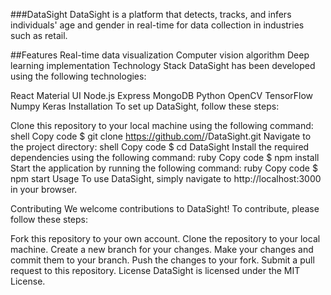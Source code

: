 ###DataSight
DataSight is a platform that detects, tracks, and infers individuals' age and gender in real-time for data collection in industries such as retail.

##Features
Real-time data visualization
Computer vision algorithm
Deep learning implementation
Technology Stack
DataSight has been developed using the following technologies:

React
Material UI
Node.js
Express
MongoDB
Python
OpenCV
TensorFlow
Numpy
Keras
Installation
To set up DataSight, follow these steps:

Clone this repository to your local machine using the following command:
shell
Copy code
$ git clone https://github.com/<username>/DataSight.git
Navigate to the project directory:
shell
Copy code
$ cd DataSight
Install the required dependencies using the following command:
ruby
Copy code
$ npm install
Start the application by running the following command:
ruby
Copy code
$ npm start
Usage
To use DataSight, simply navigate to http://localhost:3000 in your browser.

Contributing
We welcome contributions to DataSight! To contribute, please follow these steps:

Fork this repository to your own account.
Clone the repository to your local machine.
Create a new branch for your changes.
Make your changes and commit them to your branch.
Push the changes to your fork.
Submit a pull request to this repository.
License
DataSight is licensed under the MIT License.
